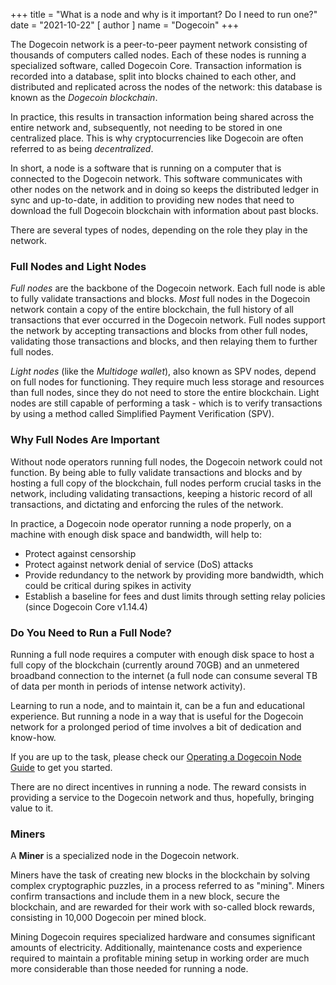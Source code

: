 +++
title = "What is a node and why is it important? Do I need to run one?"
date = "2021-10-22"
[ author ]
  name = "Dogecoin"
+++

The Dogecoin network is a peer-to-peer payment network consisting of thousands of computers called nodes. Each of these nodes is running a specialized software, called Dogecoin Core. Transaction information is recorded into a database, split into blocks chained to each other, and distributed and replicated across the nodes of the network: this database is known as the *Dogecoin blockchain*. 

In practice, this results in transaction information being shared across the entire network and, subsequently, not needing to be stored in one centralized place. This is why cryptocurrencies like Dogecoin are often referred to as being *decentralized*.

In short, a node is a software that is running on a computer that is connected to the Dogecoin network. This software communicates with other nodes on the network and in doing so keeps the distributed ledger in sync and up-to-date, in addition to providing new nodes that need to download the full Dogecoin blockchain with information about past blocks.

There are several types of nodes, depending on the role they play in the network.


### Full Nodes and Light Nodes
*Full nodes* are the backbone of the Dogecoin network. Each full node is able to fully validate transactions and blocks. *Most* full nodes in the Dogecoin network contain a copy of the entire blockchain, the full history of all transactions that ever occurred in the Dogecoin network. Full nodes support the network by accepting transactions and blocks from other full nodes, validating those transactions and blocks, and then relaying them to further full nodes.

*Light nodes* (like the *Multidoge wallet*), also known as SPV nodes, depend on full nodes for functioning. They require much less storage and resources than full nodes, since they do not need to store the entire blockchain. Light nodes are still capable of performing a task - which is to verify transactions by using a method called Simрlifiеd Pауmеnt Vеrifiсаtiоn (SPV).

### Why Full Nodes Are Important
Without node operators running full nodes, the Dogecoin network could not function. By being able to fully validate transactions and blocks and by hosting a full copy of the blockchain, full nodes perform crucial tasks in the network, including validating transactions, keeping a historic record of all transactions, and dictating and enforcing the rules of the network.

In practice, a Dogecoin node operator running a node properly, on a machine with enough disk space and bandwidth, will help to:

- Protect against censorship
- Protect against network denial of service (DoS) attacks
- Provide redundancy to the network by providing more bandwidth, which could be critical during spikes in activity
- Establish a baseline for fees and dust limits through setting relay policies (since Dogecoin Core v1.14.4)

### Do You Need to Run a Full Node?
Running a full node requires a computer with enough disk space to host a full copy of the blockchain (currently around 70GB) and an unmetered broadband connection to the internet (a full node can consume several TB of data per month in periods of intense network activity). 

Learning to run a node, and to maintain it, can be a fun and educational experience. But running a node in a way that is useful for the Dogecoin network for a prolonged period of time involves a bit of dedication and know-how.

If you are up to the task, please check our [Operating a Dogecoin Node Guide](/dogepedia/how-tos/operating-a-node/) to get you started.

There are no direct incentives in running a node. The reward consists in providing a service to the Dogecoin network and thus, hopefully, bringing value to it.


### Miners
A **Miner** is a specialized node in the Dogecoin network.

Miners have the task of creating new blocks in the blockchain by solving complex cryptographic puzzles, in a process referred to as "mining". Miners confirm transactions and include them in a new block, secure the blockchain, and are rewarded for their work with so-called block rewards, consisting in 10,000 Dogecoin per mined block.

Mining Dogecoin requires specialized hardware and consumes significant amounts of electricity. Additionally, maintenance costs and experience required to maintain a profitable mining setup in working order are much more considerable than those needed for running a node.